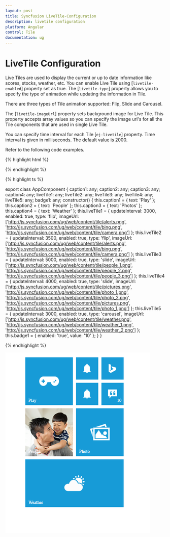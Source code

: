 ```yaml
---
layout: post
title: Syncfusion LiveTile-Configuration
description: livetile configuration
platform: Angular
control: Tile
documentation: ug
---
```


# LiveTile Configuration

Live Tiles are used to display the current or up to date information like scores, stocks, weather, etc. You can enable Live Tile using [`livetile-enabled`] property set as true. The [`livetile-type`] property allows you to specify the type of animation while updating the information in Tile. 

There are three types of Tile animation supported: Flip, Slide and Carousel.

The [`livetile-imageUrl`] property sets background image for Live Tile. This property accepts array values so you can specify the image url's for all the Tile components that are used in single Live Tile. 

You can specify time interval for each Tile [`ej-livetile`] property. Time interval is given in milliseconds. The default value is 2000.

Refer to the following code examples.

{% highlight html %}

<div class="e-tile-group">
    <div class="e-tile-column">
        <ej-tile id="tile6" tilesize="medium" imageposition="center" imageurl='http://js.syncfusion.com/ug/web/content/tile/games.png' [caption]="caption1">
        </ej-tile>
        <div class="e-tile-small-col-2">
            <ej-tile id="tile2" imageposition="center" tilesize="small" imageurl='http://js.syncfusion.com/ug/web/content/tile/alerts.png'>
            </ej-tile>
            <ej-tile id="tile3" imageposition="center" [livetile]="liveTile1" tilesize="small">
            </ej-tile>
            <ej-tile id="tile4" [livetile]="liveTile2" tilesize="small">
            </ej-tile>
            <ej-tile id="tile5" tilesize="small" [badge]="badge1" imageposition="center" imageurl='http://js.syncfusion.com/ug/web/content/tile/messages.png'>
            </ej-tile>
        </div>
        <ej-tile id="tile6" tilesize="medium" imageposition="fill" [livetile]="liveTile3" [caption]="caption2">
        </ej-tile>
        <ej-tile id="tile7" tilesize="medium" imageposition="center" [livetile]="liveTile4" [caption]="caption3">
        </ej-tile>
        <ej-tile id="tile8" tilesize="wide" imageposition="center" [livetile]="liveTile5" [caption]="caption4">
        </ej-tile>
    </div>
</div>

{% endhighlight %}

{% highlight ts %}    
   
export class AppComponent {
    caption1: any;
    caption2: any;
    caption3: any;
    caption4: any;
    liveTile1: any;
    liveTile2: any;
    liveTile3: any;
    liveTile4: any;
    liveTile5: any;
    badge1: any;
    constructor() {
        this.caption1 = { text: 'Play' };
        this.caption2 = { text: 'People' };
        this.caption3 = { text: 'Photos' };
        this.caption4 = { text: 'Weather' };
        this.liveTile1 = {
            updateInterval: 3000, enabled: true, type: 'flip', imageUrl: ['http://js.syncfusion.com/ug/web/content/tile/alerts.png',
                'http://js.syncfusion.com/ug/web/content/tile/bing.png', 'http://js.syncfusion.com/ug/web/content/tile/camera.png']
        };
        this.liveTile2 = {
            updateInterval: 3500, enabled: true, type: 'flip',
            imageUrl: ['http://js.syncfusion.com/ug/web/content/tile/alerts.png', 'http://js.syncfusion.com/ug/web/content/tile/bing.png', 'http://js.syncfusion.com/ug/web/content/tile/camera.png']
        };
        this.liveTile3 = {
            updateInterval: 5000, enabled: true, type: 'slide',
            imageUrl: ['http://js.syncfusion.com/ug/web/content/tile/people_1.png', 'http://js.syncfusion.com/ug/web/content/tile/people_2.png', 'http://js.syncfusion.com/ug/web/content/tile/people_3.png']
        };
        this.liveTile4 = {
            updateInterval: 4000, enabled: true, type: 'slide',
            imageUrl: ['http://js.syncfusion.com/ug/web/content/tile/pictures.png', 'http://js.syncfusion.com/ug/web/content/tile/photo_1.png', 'http://js.syncfusion.com/ug/web/content/tile/photo_2.png',
                'http://js.syncfusion.com/ug/web/content/tile/pictures.png', 'http://js.syncfusion.com/ug/web/content/tile/photo_1.png']
        };
        this.liveTile5 = {
            updateInterval: 3000, enabled: true, type: 'carousel',
            imageUrl: ['http://js.syncfusion.com/ug/web/content/tile/weather.png', 'http://js.syncfusion.com/ug/web/content/tile/weather_1.png', 'http://js.syncfusion.com/ug/web/content/tile/weather_2.png']
        };
        this.badge1 = { enabled: 'true', value: '10' };
    }
}

{% endhighlight %}

![Live tile configuration](LiveTile_images/livetile_image.png)